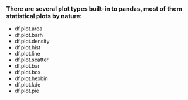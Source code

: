 ### There are several plot types built-in to pandas, most of them statistical plots by nature:
* df.plot.area 
* df.plot.barh 
* df.plot.density 
* df.plot.hist 
* df.plot.line 
* df.plot.scatter
* df.plot.bar 
* df.plot.box 
* df.plot.hexbin 
* df.plot.kde 
* df.plot.pie